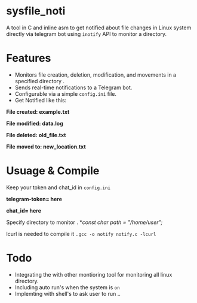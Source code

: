 # sysfile_noti
A tool in C and inline asm to get notified about file changes in Linux system directly via telegram bot using  `inotify` API to monitor a directory.

# Features
- Monitors file creation, deletion, modification, and movements in a specified directory  .
- Sends real-time notifications to a Telegram bot.
- Configurable via a simple `config.ini` file.
- Get Notified like this:
  
 **File created: example.txt**
 
 **File modified: data.log**

 **File deleted: old_file.txt**
  
 **File moved to: new_location.txt**


#  Usuage & Compile 

  Keep your token and chat_id in `config.ini`
  
**telegram-token=  here**

**chat_id=  here**

 Specify directory to monitor . **const char *path = "/home/user";** 

lcurl is needed to compile it ..`gcc -o notify notify.c -lcurl`

#  Todo
- Integrating the with other montioring tool for monitoring all linux directory.
- Including auto run's when the system is `on`
- Implemting with shell's to ask user to run ..
